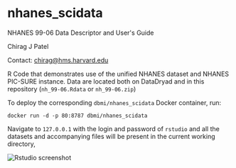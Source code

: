 # nhanes_scidata
NHANES 99-06 Data Descriptor and User's Guide

Chirag J Patel

Contact: chirag@hms.harvard.edu

R Code that demonstrates use of the unified NHANES dataset and NHANES PIC-SURE instance.
Data are located both on DataDryad and in this repository (`nh_99-06.Rdata` or `nh_99-06.zip`)

To deploy the corresponding `dbmi/nhanes_scidata` Docker container, run: 
```
docker run -d -p 80:8787 dbmi/nhanes_scidata
```
Navigate to `127.0.0.1` with the login and password of `rstudio` and all the datasets and accompanying files will be present in the current working directory,

![Rstudio screenshot](https://raw.githubusercontent.com/chiragjp/nhanes_scidata/master/img/Rstudio.png "Rstudio screenshot")
